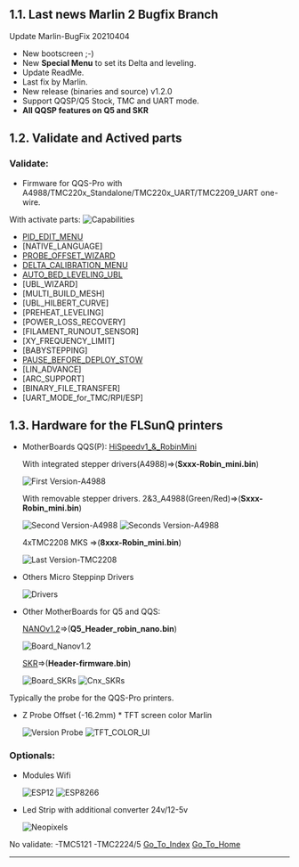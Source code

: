 ## 1.1. Last news Marlin 2 Bugfix Branch
  Update Marlin-BugFix 20210404
  - New bootscreen ;-)
  - New **Special Menu** to set its Delta and leveling.
  - Update ReadMe.
  - Last fix by Marlin.
  - New release (binaries and source) v1.2.0
  - Support QQSP/Q5 Stock, TMC and UART mode.
  - **All QQSP features on Q5 and SKR**

## 1.2. Validate and Actived parts
### Validate:
  - Firmware for QQS-Pro with A4988/TMC220x_Standalone/TMC220x_UART/TMC2209_UART one-wire.

 With activate parts: ![Capabilities](./images/Marlin-QQS-Pro_Foxies.png)

  * [PID_EDIT_MENU](SETTINGS-THE-PRINTER#)
  * [NATIVE_LANGUAGE]
  * [PROBE_OFFSET_WIZARD](SETTINGS-THE-PRINTER)
  * [DELTA_CALIBRATION_MENU](SETTINGS-THE-PRINTER#21-delta-calibration)
  * [AUTO_BED_LEVELING_UBL](SETTINGS-THE-PRINTER)
  * [UBL_WIZARD]
  * [MULTI_BUILD_MESH]
  * [UBL_HILBERT_CURVE]
  * [PREHEAT_LEVELING]
  * [POWER_LOSS_RECOVERY]
  * [FILAMENT_RUNOUT_SENSOR]
  * [XY_FREQUENCY_LIMIT]
  * [BABYSTEPPING]
  * [PAUSE_BEFORE_DEPLOY_STOW](SETTINGS-THE-PRINTER)
  * [LIN_ADVANCE]
  * [ARC_SUPPORT]
  * [BINARY_FILE_TRANSFER]
  * [UART_MODE_for_TMC/RPI/ESP]

## 1.3. **Hardware for the FLSunQ printers**
  
  * MotherBoards QQS(P): 
    [HiSpeedv1_&_RobinMini](https://github.com/Foxies-CSTL/Marlin_2.0.x/tree/Firmwares/QQSP)
    
    With integrated stepper drivers(A4988)=>(**Sxxx-Robin_mini.bin**)

    ![First Version-A4988](./images/HiSpeed.jpg)
    
    With removable stepper drivers.
    2&3_A4988(Green/Red)=>(**Sxxx-Robin_mini.bin**)
    
    ![Second Version-A4988](./images/HiSpeedv1-A4988.jpg) ![Seconds Version-A4988](./images/HiSpeedv1-A4988red.jpg)
    
    4xTMC2208 MKS =>(**8xxx-Robin_mini.bin**)
    
    ![Last Version-TMC2208](./images/HiSpeedv1-TMC.jpg)
  
  * Others Micro Steppinp Drivers
  
    ![Drivers](./images/MicroSteppinpDrivers.jpg)

  * Other MotherBoards for Q5 and QQS:

    [NANOv1.2](https://github.com/Foxies-CSTL/Marlin_2.0.x/tree/Firmwares/Q5)=>(**Q5_Header_robin_nano.bin**)

    ![Board_Nanov1.2](./docs/images/Fam_Nano.png)
    
    [SKR](https://github.com/Foxies-CSTL/Marlin_2.0.x/tree/Firmwares/QQS_SKR)=>(**Header-firmware.bin**)
    
    ![Board_SKRs](./images/Fam_SKR.png) 
    ![Cnx_SKRs](./images/SKR_EndStop.png)

  Typically the probe for the QQS-Pro printers.
  
  * Z Probe Offset (-16.2mm)        * TFT screen color Marlin

    ![Version Probe](./images/VersionProbe.jpg)        ![TFT_COLOR_UI](./images/UI_Color.png)
  

###  Optionals:

  * Modules Wifi
  
    ![ESP12](./images/esp12.jpg)
    ![ESP8266](./images/WemosD1.jpg)

  * Led Strip with additional converter 24v/12-5v
  
    ![Neopixels](./images/LedsStip.jpg)

  No validate:
  -TMC5121
  -TMC2224/5
[Go_To_Index](_Sidebard)
[Go_To_Home](Home)
***